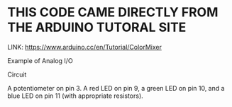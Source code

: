 # THIS CODE CAME DIRECTLY FROM THE ARDUINO TUTORAL SITE

LINK: https://www.arduino.cc/en/Tutorial/ColorMixer

Example of Analog I/O

Circuit

A potentiometer on pin 3. A red LED on pin 9, a green LED on pin 10, and a blue LED on pin 11 (with appropriate resistors).
